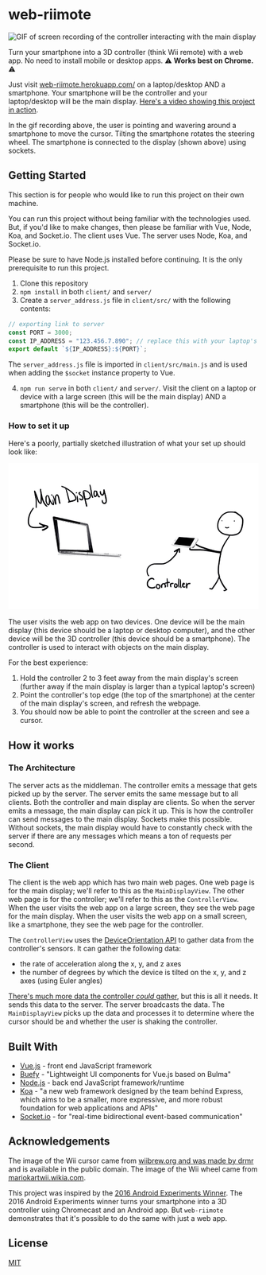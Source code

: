 # web-riimote

![GIF of screen recording of the controller interacting with the main display](./main_display_screen_record.gif)

Turn your smartphone into a 3D controller (think Wii remote) with a web app. No need to install mobile or desktop apps. :warning: **Works best on Chrome.** :warning:

Just visit [web-riimote.herokuapp.com/](https://web-riimote.herokuapp.com/) on a laptop/desktop AND a smartphone. Your smartphone will be the controller and your laptop/desktop will be the main display. [Here's a video showing this project in action](https://www.youtube.com/watch?v=O2r1-lR6Xq8).

In the gif recording above, the user is pointing and wavering around a smartphone to move the cursor. Tilting the smartphone rotates the steering wheel. The smartphone is connected to the display (shown above) using sockets.

## Getting Started

This section is for people who would like to run this project on their own machine.

You can run this project without being familiar with the technologies used. But, if you'd like to make changes, then please be familiar with Vue, Node, Koa, and Socket.io. The client uses Vue. The server uses Node, Koa, and Socket.io.

Please be sure to have Node.js installed before continuing. It is the only prerequisite to run this project.  

1.  Clone this repository
2.  `npm install` in both `client/` and `server/`
3.  Create a `server_address.js` file in `client/src/` with the following contents:

```js
// exporting link to server
const PORT = 3000;
const IP_ADDRESS = "123.456.7.890"; // replace this with your laptop's public ip address so you can test it out on your own network
export default `${IP_ADDRESS}:${PORT}`;
```

The `server_address.js` file is imported in `client/src/main.js` and is used when adding the `$socket` instance property to Vue.

4.  `npm run serve` in both `client/` and `server/`. Visit the client on a laptop or device with a large screen (this will be the main display) AND a smartphone (this will be the controller).

### How to set it up

Here's a poorly, partially sketched illustration of what your set up should look like:

![Illustration of an ideal set up](./illustration_of_ideal_set_up.png)

The user visits the web app on two devices. One device will be the main display (this device should be a laptop or desktop computer), and the other device will be the 3D controller (this device should be a smartphone). The controller is used to interact with objects on the main display.

For the best experience:
1. Hold the controller 2 to 3 feet away from the main display's screen (further away if the main display is larger than a typical laptop's screen)
2. Point the controller's top edge (the top of the smartphone) at the center of the main display's screen, and refresh the webpage.
3. You should now be able to point the controller at the screen and see a cursor.

## How it works

### The Architecture

The server acts as the middleman. The controller emits a message that gets picked up by the server. The server emits the same message but to all clients. Both the controller and main display are clients. So when the server emits a message, the main display can pick it up. This is how the controller can send messages to the main display. Sockets make this possible. Without sockets, the main display would have to constantly check with the server if there are any messages which means a ton of requests per second.

### The Client

The client is the web app which has two main web pages. One web page is for the main display; we'll refer to this as the `MainDisplayView`. The other web page is for the controller; we'll refer to this as the `ControllerView`. When the user visits the web app on a large screen, they see the web page for the main display. When the user visits the web app on a small screen, like a smartphone, they see the web page for the controller.

The `ControllerView` uses the [DeviceOrientation API](https://developer.mozilla.org/en-US/docs/Web/API/Detecting_device_orientation) to gather data from the controller's sensors. It can gather the following data:

- the rate of acceleration along the x, y, and z axes
- the number of degrees by which the device is tilted on the x, y, and z axes (using Euler angles)

[There's much more data the controller _could_ gather](https://whatwebcando.today/), but this is all it needs. It sends this data to the server. The server broadcasts the data. The `MainDisplayView` picks up the data and processes it to determine where the cursor should be and whether the user is shaking the controller.

## Built With

- [Vue.js](https://vuejs.org/) - front end JavaScript framework
- [Buefy](https://buefy.github.io/) - "Lightweight UI components for Vue.js based on Bulma"
- [Node.js](https://nodejs.org/en/) - back end JavaScript framework/runtime
- [Koa](https://koajs.com/) - "a new web framework designed by the team behind Express, which aims to be a smaller, more expressive, and more robust foundation for web applications and APIs"
- [Socket.io](https://socket.io/) - for "real-time bidirectional event-based communication"

## Acknowledgements

The image of the Wii cursor came from [wiibrew.org and was made by drmr](http://wiibrew.org/wiki/Wii_Homebrew_Cursors) and is available in the public domain.
The image of the Wii wheel came from [mariokartwii.wikia.com](http://mariokartwii.wikia.com/wiki/Wii_Wheel).

This project was inspired by the [2016 Android Experiments Winner](https://experiments.withgoogle.com/3d-controller). The 2016 Android Experiments winner turns your smartphone into a 3D controller using Chromecast and an Android app. But `web-riimote` demonstrates that it's possible to do the same with just a web app.

## License

[MIT](LICENSE.txt)
